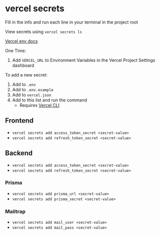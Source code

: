 # vercel secrets

Fill in the info and run each line in your terminal in the project root

View secrets using `vercel secrets ls`

[Vercel env docs](https://vercel.com/docs/v2/build-step#environment-variables)

One Time:

1. Add `VERCEL_URL` to Environment Variables in the Vercel Project Settings dashboard

To add a new secret:

1. Add to `.env`
2. Add to `.env.example`
3. Add to `vercel.json`
4. Add to this list and run the command
   - Requires [Vercel CLI](https://vercel.com/download)

## Frontend

- `vercel secrets add access_token_secret <secret-value>`
- `vercel secrets add refresh_token_secret <secret-value>`

## Backend

- `vercel secrets add access_token_secret <secret-value>`
- `vercel secrets add refresh_token_secret <secret-value>`

### Prisma

- `vercel secrets add prisma_url <secret-value>`
- `vercel secrets add prisma_secret <secret-value>`

### Mailtrap

- `vercel secrets add mail_user <secret-value>`
- `vercel secrets add mail_pass <secret-value>`
